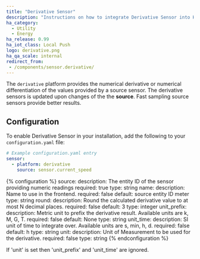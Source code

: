 ```yaml
---
title: "Derivative Sensor"
description: "Instructions on how to integrate Derivative Sensor into Home Assistant."
ha_category:
  - Utility
  - Energy
ha_release: 0.99
ha_iot_class: Local Push
logo: derivative.png
ha_qa_scale: internal
redirect_from:
 - /components/sensor.derivative/
---
```


The `derivative` platform provides the numerical derivative or numerical differentiation of the values provided by a source sensor. The derivative sensors is updated upon changes of the the **source**. Fast sampling source sensors provide better results. 

## Configuration

To enable Derivative Sensor in your installation, add the following to your `configuration.yaml` file:

```yaml
# Example configuration.yaml entry
sensor:
  - platform: derivative
    source: sensor.current_speed
```

{% configuration %}
source:
  description: The entity ID of the sensor providing numeric readings
  required: true
  type: string
name:
  description: Name to use in the frontend.
  required: false
  default: source entity ID meter
  type: string
round:
  description: Round the calculated derivative value to at most N decimal places.
  required: false
  default: 3
  type: integer
unit_prefix:
  description: Metric unit to prefix the derivative result. Available units are k, M, G, T.
  required: false
  default: None
  type: string
unit_time:
  description: SI unit of time to integrate over. Available units are s, min, h, d.
  required: false
  default: h
  type: string
unit:
  description: Unit of Measurement to be used for the derivative.
  required: false
  type: string
{% endconfiguration %}

If 'unit' is set then 'unit_prefix' and 'unit_time' are ignored.
